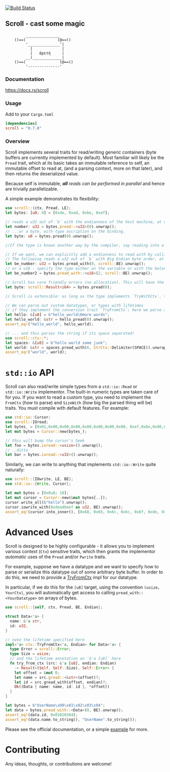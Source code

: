  [![Build Status](https://travis-ci.org/m4b/scroll.svg?branch=master)](https://travis-ci.org/m4b/scroll)
## Scroll - cast some magic

```
         _______________
    ()==(              (@==()
         '______________'|
           |             |
           |   ἀρετή     |
         __)_____________|
    ()==(               (@==()
         '--------------'

```

### Documentation

https://docs.rs/scroll

### Usage

Add to your `Cargo.toml`

```toml
[dependencies]
scroll = "0.7.0"
```

### Overview

Scroll implements several traits for read/writing generic containers (byte buffers are currently implemented by default). Most familiar will likely be the `Pread` trait, which at its basic takes an immutable reference to self, an immutable offset to read at, (and a parsing context, more on that later), and then returns the deserialized value.

Because self is immutable, _**all** reads can be performed in parallel_ and hence are trivially parallelizable.

A simple example demonstrates its flexibility:

```rust
use scroll::{ctx, Pread, LE};
let bytes: [u8; 4] = [0xde, 0xad, 0xbe, 0xef];

// reads a u32 out of `b` with the endianness of the host machine, at offset 0, turbofish-style
let number: u32 = bytes.pread::<u32>(0).unwrap();
// ...or a byte, with type ascription on the binding.
let byte: u8 = bytes.pread(0).unwrap();

//If the type is known another way by the compiler, say reading into a struct field, we can omit the turbofish, and type ascription altogether!

// If we want, we can explicitly add a endianness to read with by calling `pread_with`.
// The following reads a u32 out of `b` with Big Endian byte order, at offset 0
let be_number: u32 = bytes.pread_with(0, scroll::BE).unwrap();
// or a u16 - specify the type either on the variable or with the beloved turbofish
let be_number2 = bytes.pread_with::<u16>(2, scroll::BE).unwrap();

// Scroll has core friendly errors (no allocation). This will have the type `scroll::Error::BadOffset` because it tried to read beyond the bound
let byte: scroll::Result<i64> = bytes.pread(0);

// Scroll is extensible: as long as the type implements `TryWithCtx`, then you can read your type out of the byte array!

// We can parse out custom datatypes, or types with lifetimes
// if they implement the conversion trait `TryFromCtx`; here we parse a C-style \0 delimited &str (safely)
let hello: &[u8] = b"hello_world\0more words";
let hello_world: &str = hello.pread(0).unwrap();
assert_eq!("hello_world", hello_world);

// ... and this parses the string if its space separated!
use scroll::ctx::*;
let spaces: &[u8] = b"hello world some junk";
let world: &str = spaces.pread_with(6, StrCtx::Delimiter(SPACE)).unwrap();
assert_eq!("world", world);
```

# `std::io` API

Scroll can also read/write simple types from a `std::io::Read` or `std::io::Write` implementor. The  built-in numeric types are taken care of for you.  If you want to read a custom type, you need to implement the `FromCtx` (_how_ to parse) and `SizeWith` (_how_ big the parsed thing will be) traits.  You must compile with default features. For example:

```rust
use std::io::Cursor;
use scroll::IOread;
let bytes_ = [0x01,0x00,0x00,0x00,0x00,0x00,0x00,0x00, 0xef,0xbe,0x00,0x00,];
let mut bytes = Cursor::new(bytes_);

// this will bump the cursor's Seek
let foo = bytes.ioread::<usize>().unwrap();
// ..ditto
let bar = bytes.ioread::<u32>().unwrap();
```

Similarly, we can write to anything that implements `std::io::Write` quite naturally:

```rust
use scroll::{IOwrite, LE, BE};
use std::io::{Write, Cursor};

let mut bytes = [0x0u8; 10];
let mut cursor = Cursor::new(&mut bytes[..]);
cursor.write_all(b"hello").unwrap();
cursor.iowrite_with(0xdeadbeef as u32, BE).unwrap();
assert_eq!(cursor.into_inner(), [0x68, 0x65, 0x6c, 0x6c, 0x6f, 0xde, 0xad, 0xbe, 0xef, 0x0]);
```

# Advanced Uses

Scroll is designed to be highly configurable - it allows you to implement various context (`Ctx`) sensitive traits, which then grants the implementor _automatic_ uses of the `Pread` and/or `Pwrite` traits.

For example, suppose we have a datatype and we want to specify how to parse or serialize this datatype out of some arbitrary
byte buffer. In order to do this, we need to provide a [TryFromCtx](trait.TryFromCtx.html) impl for our datatype.

In particular, if we do this for the `[u8]` target, using the convention `(usize, YourCtx)`, you will automatically get access to
calling `pread_with::<YourDatatype>` on arrays of bytes.

```rust
use scroll::{self, ctx, Pread, BE, Endian};

struct Data<'a> {
  name: &'a str,
  id: u32,
}

// note the lifetime specified here
impl<'a> ctx::TryFromCtx<'a, Endian> for Data<'a> {
  type Error = scroll::Error;
  type Size = usize;
  // and the lifetime annotation on `&'a [u8]` here
  fn try_from_ctx (src: &'a [u8], endian: Endian)
    -> Result<(Self, Self::Size), Self::Error> {
    let offset = &mut 0;
    let name = src.gread::<&str>(offset)?;
    let id = src.gread_with(offset, endian)?;
    Ok((Data { name: name, id: id }, *offset))
  }
}

let bytes = b"UserName\x00\x01\x02\x03\x04";
let data = bytes.pread_with::<Data>(0, BE).unwrap();
assert_eq!(data.id, 0x01020304);
assert_eq!(data.name.to_string(), "UserName".to_string());
```

Please see the official documentation, or a simple [example](examples/data_ctx.rs) for more.

# Contributing

Any ideas, thoughts, or contributions are welcome!
